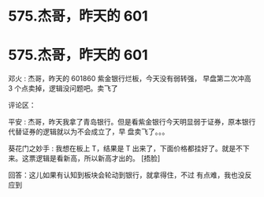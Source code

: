 # 575.杰哥，昨天的 601

# 575.杰哥，昨天的 601

邓火 : 杰哥，昨天的 601860 紫金银行烂板，今天没有弱转强， 早盘第二次冲高 3 个点卖掉，逻辑没问题吧。卖飞了

评论区：

平安 : 杰哥，昨天我拿了青岛银行。但是看紫金银行今天明显弱于证券，原本银行代替证券的逻辑就以为不会成立了，早 盘卖飞了。。。

葵花门之妙手 : 我想在板上 T，结果是 T 出来了，下面价格都挂好了。就是不下来。这票逻辑是看新高，所以新高才出的。 [捂脸]

回答：这儿如果有认知到板块会轮动到银行，就拿得住，不过 有点难，我也没反应到